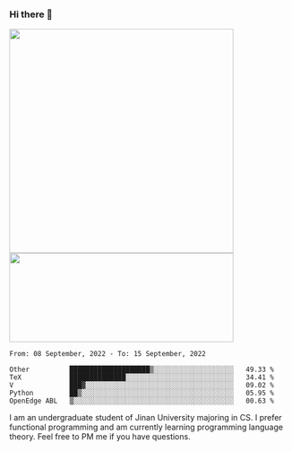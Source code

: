 ### Hi there 👋

<!--
**pe200012/pe200012** is a ✨ _special_ ✨ repository because its `README.md` (this file) appears on your GitHub profile.

Here are some ideas to get you started:

- 🔭 I’m currently working on ...
- 🌱 I’m currently learning ...
- 👯 I’m looking to collaborate on ...
- 🤔 I’m looking for help with ...
- 💬 Ask me about ...
- 📫 How to reach me: ...
- 😄 Pronouns: ...
- ⚡ Fun fact: ...
-->
<p>
    <img width="400em" src="https://github-readme-stats.vercel.app/api?username=pe200012&show_icons=true&icon_color=f44336&title_color=757de8">
    <img width="400em" height="159em" src="https://github-readme-stats.vercel.app/api/top-langs/?username=pe200012&hide=html,cmake,css&title_color=757de8&layout=compact">
</p>

<!--START_SECTION:waka-->
```text
From: 08 September, 2022 - To: 15 September, 2022

Other          ████████████████████▒░░░░░░░░░░░░░░░░░░░░   49.33 % 
TeX            ██████████████░░░░░░░░░░░░░░░░░░░░░░░░░░░   34.41 % 
V              ███▓░░░░░░░░░░░░░░░░░░░░░░░░░░░░░░░░░░░░░   09.02 % 
Python         ██▒░░░░░░░░░░░░░░░░░░░░░░░░░░░░░░░░░░░░░░   05.95 % 
OpenEdge ABL   ▒░░░░░░░░░░░░░░░░░░░░░░░░░░░░░░░░░░░░░░░░   00.63 % 
```
<!--END_SECTION:waka-->

I am an undergraduate student of Jinan University majoring in CS. I prefer functional programming and am currently learning programming language theory. Feel free to PM me if you have questions.
